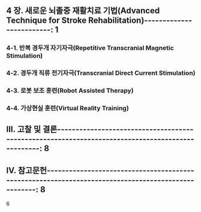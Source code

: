 ## 4 장. 새로운 뇌졸중 재활치료 기법(Advanced Technique for Stroke Rehabilitation)-------------------------: 1
### 4-1. 반복 경두개 자기자극(Repetitive Transcranial Magnetic Stimulation)
### 4-2. 경두개 직류 전기자극(Transcranial Direct Current Stimulation)
### 4-3. 로봇 보조 훈련(Robot Assisted Therapy)
### 4-4. 가상현실 훈련(Virtual Reality Training)

## Ⅲ. 고찰 및 결론-------------------------------------------------------------------------------------------------: 8

## Ⅳ. 참고문헌---------------------------------------------------------------------------------------------------: 8

<PAGE>6